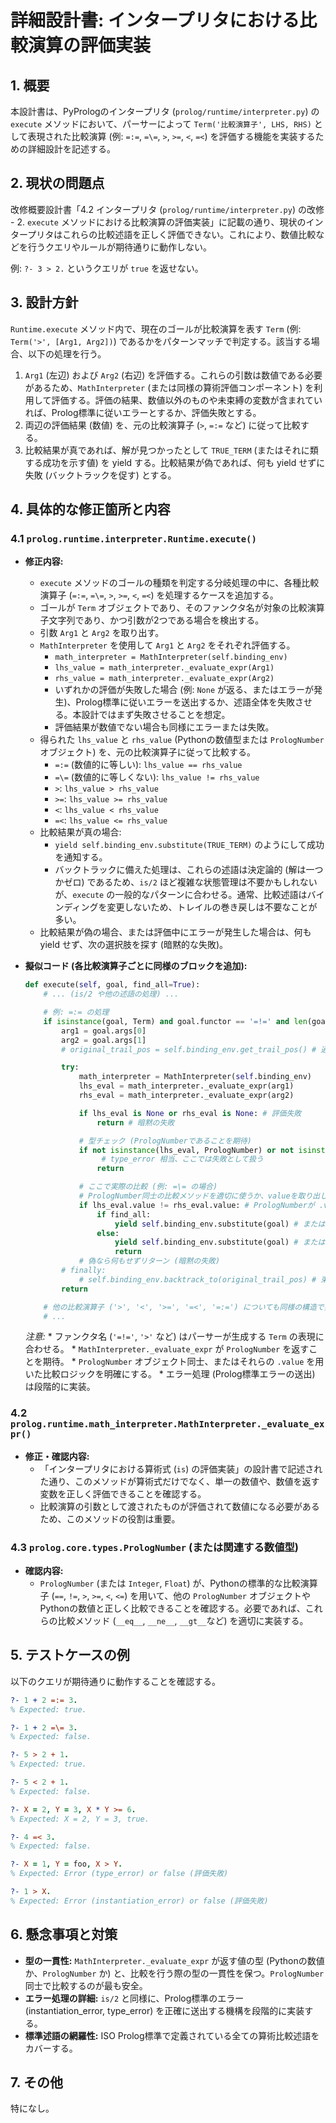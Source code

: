 # 詳細設計書: インタープリタにおける比較演算の評価実装

## 1. 概要

本設計書は、PyPrologのインタープリタ (`prolog/runtime/interpreter.py`) の `execute` メソッドにおいて、パーサーによって `Term('比較演算子', LHS, RHS)` として表現された比較演算 (例: `=:=`, `=\=`, `>`, `>=`, `<`, `=<`) を評価する機能を実装するための詳細設計を記述する。

## 2. 現状の問題点

改修概要設計書「4.2 インタープリタ (`prolog/runtime/interpreter.py`) の改修 - 2. `execute` メソッドにおける比較演算の評価実装」に記載の通り、現状のインタープリタはこれらの比較述語を正しく評価できない。これにより、数値比較などを行うクエリやルールが期待通りに動作しない。

例: `?- 3 > 2.` というクエリが `true` を返せない。

## 3. 設計方針

`Runtime.execute` メソッド内で、現在のゴールが比較演算を表す `Term` (例: `Term('>', [Arg1, Arg2])`) であるかをパターンマッチで判定する。該当する場合、以下の処理を行う。

1.  `Arg1` (左辺) および `Arg2` (右辺) を評価する。これらの引数は数値である必要があるため、`MathInterpreter` (または同様の算術評価コンポーネント) を利用して評価する。評価の結果、数値以外のものや未束縛の変数が含まれていれば、Prolog標準に従いエラーとするか、評価失敗とする。
2.  両辺の評価結果 (数値) を、元の比較演算子 (`>`, `=:=` など) に従って比較する。
3.  比較結果が真であれば、解が見つかったとして `TRUE_TERM` (またはそれに類する成功を示す値) を yield する。比較結果が偽であれば、何も yield せずに失敗 (バックトラックを促す) とする。

## 4. 具体的な修正箇所と内容

### 4.1 `prolog.runtime.interpreter.Runtime.execute()`

*   **修正内容:**
    *   `execute` メソッドのゴールの種類を判定する分岐処理の中に、各種比較演算子 (`=:=`, `=\=`, `>`, `>=`, `<`, `=<`) を処理するケースを追加する。
    *   ゴールが `Term` オブジェクトであり、そのファンクタ名が対象の比較演算子文字列であり、かつ引数が2つである場合を検出する。
    *   引数 `Arg1` と `Arg2` を取り出す。
    *   `MathInterpreter` を使用して `Arg1` と `Arg2` をそれぞれ評価する。
        *   `math_interpreter = MathInterpreter(self.binding_env)`
        *   `lhs_value = math_interpreter._evaluate_expr(Arg1)`
        *   `rhs_value = math_interpreter._evaluate_expr(Arg2)`
        *   いずれかの評価が失敗した場合 (例: `None` が返る、またはエラーが発生)、Prolog標準に従いエラーを送出するか、述語全体を失敗させる。本設計ではまず失敗させることを想定。
        *   評価結果が数値でない場合も同様にエラーまたは失敗。
    *   得られた `lhs_value` と `rhs_value` (Pythonの数値型または `PrologNumber` オブジェクト) を、元の比較演算子に従って比較する。
        *   `=:=` (数値的に等しい): `lhs_value == rhs_value`
        *   `=\=` (数値的に等しくない): `lhs_value != rhs_value`
        *   `>`: `lhs_value > rhs_value`
        *   `>=`: `lhs_value >= rhs_value`
        *   `<`: `lhs_value < rhs_value`
        *   `=<`: `lhs_value <= rhs_value`
    *   比較結果が真の場合:
        *   `yield self.binding_env.substitute(TRUE_TERM)` のようにして成功を通知する。
        *   バックトラックに備えた処理は、これらの述語は決定論的 (解は一つかゼロ) であるため、`is/2` ほど複雑な状態管理は不要かもしれないが、`execute` の一般的なパターンに合わせる。通常、比較述語はバインディングを変更しないため、トレイルの巻き戻しは不要なことが多い。
    *   比較結果が偽の場合、または評価中にエラーが発生した場合は、何も yield せず、次の選択肢を探す (暗黙的な失敗)。

*   **擬似コード (各比較演算子ごとに同様のブロックを追加):**
    ```python
    def execute(self, goal, find_all=True):
        # ... (is/2 や他の述語の処理) ...

        # 例: =:= の処理
        if isinstance(goal, Term) and goal.functor == '=!=' and len(goal.args) == 2: # 仮に '=!=' を =\= の内部表現とする
            arg1 = goal.args[0]
            arg2 = goal.args[1]
            # original_trail_pos = self.binding_env.get_trail_pos() # 通常、比較演算は束縛を変更しない

            try:
                math_interpreter = MathInterpreter(self.binding_env)
                lhs_eval = math_interpreter._evaluate_expr(arg1)
                rhs_eval = math_interpreter._evaluate_expr(arg2)

                if lhs_eval is None or rhs_eval is None: # 評価失敗
                    return # 暗黙の失敗

                # 型チェック (PrologNumberであることを期待)
                if not isinstance(lhs_eval, PrologNumber) or not isinstance(rhs_eval, PrologNumber):
                     # type_error 相当、ここでは失敗として扱う
                    return

                # ここで実際の比較 (例: =\= の場合)
                # PrologNumber同士の比較メソッドを適切に使うか、valueを取り出して比較
                if lhs_eval.value != rhs_eval.value: # PrologNumberが .value を持つと仮定
                    if find_all:
                        yield self.binding_env.substitute(goal) # または TRUE_TERM
                    else:
                        yield self.binding_env.substitute(goal) # または TRUE_TERM
                        return
                # 偽なら何もせずリターン (暗黙の失敗)
            # finally:
                # self.binding_env.backtrack_to(original_trail_pos) # 束縛変更がないなら不要な場合も
            return

        # 他の比較演算子 ('>', '<', '>=', '=<', '=:=') についても同様の構造で実装
        # ...
    ```
    *注意:*
        *   ファンクタ名 (`'=!='`, `'>'` など) はパーサーが生成する `Term` の表現に合わせる。
        *   `MathInterpreter._evaluate_expr` が `PrologNumber` を返すことを期待。
        *   `PrologNumber` オブジェクト同士、またはそれらの `.value` を用いた比較ロジックを明確にする。
        *   エラー処理 (Prolog標準エラーの送出) は段階的に実装。

### 4.2 `prolog.runtime.math_interpreter.MathInterpreter._evaluate_expr()`

*   **修正・確認内容:**
    *   「インタープリタにおける算術式 (`is`) の評価実装」の設計書で記述された通り、このメソッドが算術式だけでなく、単一の数値や、数値を返す変数を正しく評価できることを確認する。
    *   比較演算の引数として渡されたものが評価されて数値になる必要があるため、このメソッドの役割は重要。

### 4.3 `prolog.core.types.PrologNumber` (または関連する数値型)

*   **確認内容:**
    *   `PrologNumber` (または `Integer`, `Float`) が、Pythonの標準的な比較演算子 (`==`, `!=`, `>`, `>=`, `<`, `<=`) を用いて、他の `PrologNumber` オブジェクトやPythonの数値と正しく比較できることを確認する。必要であれば、これらの比較メソッド (`__eq__`, `__ne__`, `__gt__`など) を適切に実装する。

## 5. テストケースの例

以下のクエリが期待通りに動作することを確認する。

```prolog
?- 1 + 2 =:= 3.
% Expected: true.

?- 1 + 2 =\= 3.
% Expected: false.

?- 5 > 2 + 1.
% Expected: true.

?- 5 < 2 + 1.
% Expected: false.

?- X = 2, Y = 3, X * Y >= 6.
% Expected: X = 2, Y = 3, true.

?- 4 =< 3.
% Expected: false.

?- X = 1, Y = foo, X > Y.
% Expected: Error (type_error) or false (評価失敗)

?- 1 > X.
% Expected: Error (instantiation_error) or false (評価失敗)
```

## 6. 懸念事項と対策

*   **型の一貫性:** `MathInterpreter._evaluate_expr` が返す値の型 (Pythonの数値か、`PrologNumber` か) と、比較を行う際の型の一貫性を保つ。`PrologNumber` 同士で比較するのが最も安全。
*   **エラー処理の詳細:** `is/2` と同様に、Prolog標準のエラー (instantiation_error, type_error) を正確に送出する機構を段階的に実装する。
*   **標準述語の網羅性:** ISO Prolog標準で定義されている全ての算術比較述語をカバーする。

## 7. その他

特になし。
